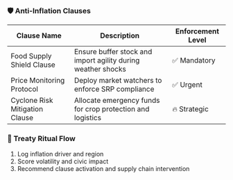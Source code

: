 ### 🛡️ Anti-Inflation Clauses
| Clause Name                     | Description                                                   | Enforcement Level |
|--------------------------------|---------------------------------------------------------------|--------------------|
| Food Supply Shield Clause       | Ensure buffer stock and import agility during weather shocks | ✅ Mandatory  
| Price Monitoring Protocol       | Deploy market watchers to enforce SRP compliance             | ✅ Urgent  
| Cyclone Risk Mitigation Clause | Allocate emergency funds for crop protection and logistics   | 🔥 Strategic  

### 🔄 Treaty Ritual Flow
1. Log inflation driver and region  
2. Score volatility and civic impact  
3. Recommend clause activation and supply chain intervention
